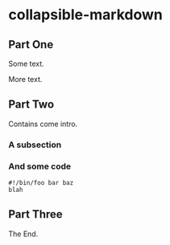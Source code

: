 # collapsible-markdown

## Part One

Some text.

More text.

## Part Two

Contains come intro.

### A subsection

### And some code

```
#!/bin/foo bar baz
blah
```

## Part Three

The End.
